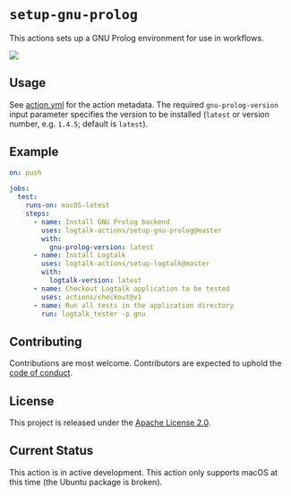 # `setup-gnu-prolog`

This actions sets up a GNU Prolog environment for use in workflows.

![](https://github.com/logtalk-actions/setup-gnu-prolog/workflows/Test/badge.svg)

## Usage

See [action.yml](action.yml) for the action metadata. The required `gnu-prolog-version` input parameter specifies the version to be installed (`latest` or version number, e.g. `1.4.5`; default is `latest`).

## Example

```yml
on: push

jobs:
  test:
    runs-on: macOS-latest
    steps:
      - name: Install GNU Prolog backend
        uses: logtalk-actions/setup-gnu-prolog@master
        with:
          gnu-prolog-version: latest
      - name: Install Logtalk
        uses: logtalk-actions/setup-logtalk@master
        with:
          logtalk-version: latest
      - name: Checkout Logtalk application to be tested
        uses: actions/checkout@v1
      - name: Run all tests in the application directory
        run: logtalk_tester -p gnu
```

## Contributing

Contributions are most welcome. Contributors are expected to uphold the [code of conduct](CODE_OF_CONDUCT.md).

## License

This project is released under the [Apache License 2.0](LICENSE).

## Current Status

This action is in active development. This action only supports macOS at this time (the Ubuntu package is broken).
